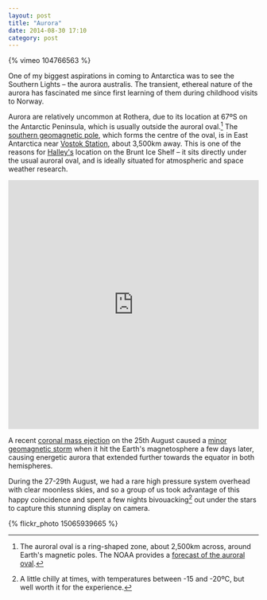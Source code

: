 ```yaml
---
layout: post
title: "Aurora"
date: 2014-08-30 17:10
category: post
---
```

{% vimeo 104766563 %}

One of my biggest aspirations in coming to Antarctica was to see the Southern Lights – the aurora australis. The transient, ethereal nature of the aurora has fascinated me since first learning of them during childhood visits to Norway.

Aurora are relatively uncommon at Rothera, due to its location at 67ºS on the Antarctic Peninsula, which is usually outside the auroral oval.[^aurora] The [southern geomagnetic pole](http://maps.google.com/maps?ll=-79.74,108.22&q=-79.74,108.22&hl=en&t=m&z=15), which forms the centre of the oval, is in East Antarctica near [Vostok Station](http://en.wikipedia.org/wiki/Vostok_Station), about 3,500km away. This is one of the reasons for [Halley's](http://www.antarctica.ac.uk/living_and_working/research_stations/halley/) location on the Brunt Ice Shelf – it sits directly under the usual auroral oval, and is ideally situated for atmospheric and space weather research.

<iframe width='100%' height='500px' frameBorder='0' src='https://a.tiles.mapbox.com/v4/kenners.jcl9eln9/attribution,zoompan.html?access_token=pk.eyJ1Ijoia2VubmVycyIsImEiOiJJWFFxMWFzIn0.NCkYAEREdxX7xVrpoJb-jA'></iframe>

A recent [coronal mass ejection](http://en.wikipedia.org/wiki/Coronal_mass_ejection) on the 25th August caused a [minor geomagnetic storm](http://www.swpc.noaa.gov/ftpdir/warehouse/2014/RSGA/20140828RSGA.txt) when it hit the Earth's magnetosphere a few days later, causing energetic aurora that extended further towards the equator in both hemispheres.

During the 27-29th August, we had a rare high pressure system overhead with clear moonless skies, and so a group of us took advantage of this happy coincidence and spent a few nights bivouacking[^bivi] out under the stars to capture this stunning display on camera.

{% flickr_photo 15065939665 %}

[^aurora]: The auroral oval is a ring-shaped zone, about 2,500km across, around Earth's magnetic poles. The NOAA provides a [forecast of the auroral oval](http://www.swpc.noaa.gov/ovation/index.html).

[^bivi]: A little chilly at times, with temperatures between -15 and -20ºC, but well worth it for the experience.
